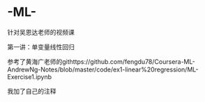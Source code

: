 # -ML-
针对吴恩达老师的视频课

第一讲：单变量线性回归

参考了黄海广老师的githttps://github.com/fengdu78/Coursera-ML-AndrewNg-Notes/blob/master/code/ex1-linear%20regression/ML-Exercise1.ipynb

我加了自己的注释
